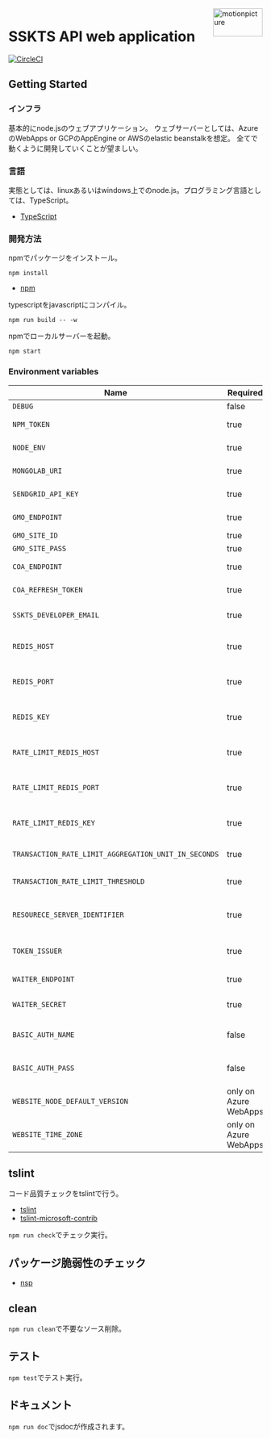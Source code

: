 <img src="https://motionpicture.jp/images/common/logo_01.svg" alt="motionpicture" title="motionpicture" align="right" height="56" width="98"/>

# SSKTS API web application

[![CircleCI](https://circleci.com/gh/motionpicture/sskts-api.svg?style=svg&circle-token=9a0b1ea029ad57360986a0e17fdc74948e78575e)](https://circleci.com/gh/motionpicture/sskts-api)

## Getting Started

### インフラ
基本的にnode.jsのウェブアプリケーション。
ウェブサーバーとしては、AzureのWebApps or GCPのAppEngine or AWSのelastic beanstalkを想定。
全てで動くように開発していくことが望ましい。

### 言語
実態としては、linuxあるいはwindows上でのnode.js。プログラミング言語としては、TypeScript。

* [TypeScript](https://www.typescriptlang.org/)

### 開発方法
npmでパッケージをインストール。

```shell
npm install
```
* [npm](https://www.npmjs.com/)

typescriptをjavascriptにコンパイル。

```shell
npm run build -- -w
```

npmでローカルサーバーを起動。

```shell
npm start
```


### Environment variables

| Name                                                 | Required              | Value                                                  | Purpose                            |
| ---------------------------------------------------- | --------------------- | ------------------------------------------------------ | ---------------------------------- |
| `DEBUG`                                              | false                 | sskts-api:*                                            | Debug                              |
| `NPM_TOKEN`                                          | true                  |                                                        | NPM auth token                     |
| `NODE_ENV`                                           | true                  |                                                        | environment name                   |
| `MONGOLAB_URI`                                       | true                  |                                                        | MongoDB connection URI             |
| `SENDGRID_API_KEY`                                   | true                  |                                                        | SendGrid API Key                   |
| `GMO_ENDPOINT`                                       | true                  |                                                        | GMO API endpoint                   |
| `GMO_SITE_ID`                                        | true                  |                                                        | GMO SiteID                         |
| `GMO_SITE_PASS`                                      | true                  |                                                        | GMO SitePass                       |
| `COA_ENDPOINT`                                       | true                  |                                                        | COA API endpoint                   |
| `COA_REFRESH_TOKEN`                                  | true                  |                                                        | COA API refresh token              |
| `SSKTS_DEVELOPER_EMAIL`                              | true                  |                                                        | 開発者通知用メールアドレス                |
| `REDIS_HOST`                                         | true                  |                                                        | 在庫状況保管用Redis Cache host     |
| `REDIS_PORT`                                         | true                  |                                                        | 在庫状況保管用Redis Cache port     |
| `REDIS_KEY`                                          | true                  |                                                        | 在庫状況保管用Redis Cache key      |
| `RATE_LIMIT_REDIS_HOST`                              | true                  |                                                        | レート制限用Redis Cache host          |
| `RATE_LIMIT_REDIS_PORT`                              | true                  |                                                        | レート制限用Redis Cache port          |
| `RATE_LIMIT_REDIS_KEY`                               | true                  |                                                        | レート制限用Redis Cache key           |
| `TRANSACTION_RATE_LIMIT_AGGREGATION_UNIT_IN_SECONDS` | true                  |                                                        | 進行取引レート制限単位(秒)            |
| `TRANSACTION_RATE_LIMIT_THRESHOLD`                   | true                  |                                                        | 進行取引レート制限閾値                |
| `RESOURECE_SERVER_IDENTIFIER`                        | true                  |                                                        | リソースサーバーとしての固有識別子             |
| `TOKEN_ISSUER`                                       | true                  | https://cognito-idp.ap-northeast-1.amazonaws.com/***** | Access token issuer(Cognito)       |
| `WAITER_ENDPOINT`                                    | true                  |                                                        | WAITER endpoint                    |
| `WAITER_SECRET`                                      | true                  |                                                        | WAITER許可証トークン秘密鍵             |
| `BASIC_AUTH_NAME`                                    | false                 |                                                        | Basic authentication user name     |
| `BASIC_AUTH_PASS`                                    | false                 |                                                        | Basic authentication user password |
| `WEBSITE_NODE_DEFAULT_VERSION`                       | only on Azure WebApps |                                                        | Node.js version                    |
| `WEBSITE_TIME_ZONE`                                  | only on Azure WebApps | Tokyo Standard Time                                    |


## tslint

コード品質チェックをtslintで行う。
* [tslint](https://github.com/palantir/tslint)
* [tslint-microsoft-contrib](https://github.com/Microsoft/tslint-microsoft-contrib)

`npm run check`でチェック実行。


## パッケージ脆弱性のチェック

* [nsp](https://www.npmjs.com/package/nsp)


## clean
`npm run clean`で不要なソース削除。


## テスト
`npm test`でテスト実行。


## ドキュメント
`npm run doc`でjsdocが作成されます。

